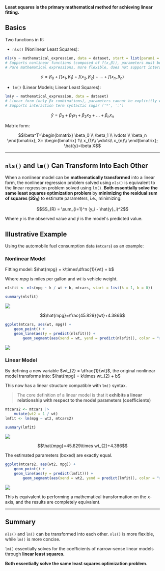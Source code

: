 **Least squares is the primary mathematical method for achieving linear fitting.**

## Basics

Two functions in R:

-   `nls()` (Nonlinear Least Squares):

```R
nls(y ~ mathematical_expression, data = dataset, start = list(param1 = initial_value1, param2 = initial_value2,...))
# Supports nonlinear functions (composed of f(x,β)), parameters must be explicitly defined! And provide initial values!
# Pure mathematical expressions, more flexible, does not support interaction term syntactic sugar
```

$$\hat{y}=\beta_{0}+f(x_{1},\beta_{1})+f(x_{2},\beta_{2})+\dots+f(x_{n},\beta_{n})$$

-   `lm()` (Linear Models; Linear Least Squares):

```R
lm(y ~ mathematical_expression, data = dataset)
# Linear form (only βx combinations), parameters cannot be explicitly written! Automatically generated by the model!
# Supports interaction term syntactic sugar ('*', ':')
```

$$\hat{y}=\beta_{0}+\beta_{1}x_{1}+\beta_{2}x_{2}+\dots+\beta_{n}x_{n}$$

Matrix form:

$$\beta^T=\begin{bmatrix}  \beta_0 \\
\beta_1 \\
\vdots \\
\beta_n  
\end{bmatrix}, X= \begin{bmatrix}
1\\
 x_{1}\\
\vdots\\
 x_{n}\\
\end{bmatrix}; \hat{y}=\beta X$$

* * *

## `nls()` and `lm()` Can Transform Into Each Other

When a nonlinear model can be **mathematically transformed** into a linear form, the nonlinear regression problem solved using `nls()` is equivalent to the linear regression problem solved using `lm()`. **Both essentially solve the same least squares optimization problem** by **minimizing the residual sum of squares ($SS_{R}$)** to estimate parameters, i.e., minimizing:

$$SS_{R} = \sum_{i=1}^n (y_i - \hat{y}_i)^2$$

Where $y$ is the observed value and $\hat{y}$ is the model's predicted value.

## Illustrative Example

Using the automobile fuel consumption data (`mtcars`) as an example:

### Nonlinear Model

Fitting model: $\hat{mpg} = k\times\dfrac{1}{wt} + b$

Where $mpg$ is miles per gallon and $wt$ is vehicle weight.

```R
nlsfit <- nls(mpg ~ k / wt + b, mtcars, start = list(k = 1, b = 0))

summary(nlsfit)
```



![](https://pic1.zhimg.com/v2-30400738a70be104fefaf655cc935802_1440w.jpg)

$$\hat{mpg}=\frac{45.829}{wt}+4.386$$

```R
ggplot(mtcars, aes(wt, mpg)) +
	geom_point() +
	geom_line(aes(y = predict(nlsfit))) +
        geom_segment(aes(xend = wt, yend = predict(nlsfit)), color = "red")
```

![](https://pic2.zhimg.com/v2-7c001bc58147551ad16e125befe9dae3_1440w.jpg)

### Linear Model

By defining a new variable $wt_{2} = \dfrac{1}{wt}$, the original nonlinear model transforms into: $\hat{mpg} = k\times wt_{2} + b$

This now has a linear structure compatible with `lm()` syntax.

> The core definition of a linear model is that it **exhibits a linear relationship with respect to the model parameters (coefficients)**

```R
mtcars2 <- mtcars |>
	mutate(wt2 = 1 / wt)
lmfit <- lm(mpg ~ wt2, mtcars2)

summary(lmfit)
```

![](https://pica.zhimg.com/v2-30887033a8ee445acc560cd831f61c30_1440w.jpg)

$$\hat{mpg}=45.829\times wt_{2}+4.386$$

The estimated parameters (boxed) are exactly equal.

```R
ggplot(mtcars2, aes(wt2, mpg)) +
	geom_point() +
	geom_line(aes(y = predict(lmfit))) +
        geom_segment(aes(xend = wt2, yend = predict(lmfit)), color = "red")
```

![](https://pic3.zhimg.com/v2-608fe87f1e5f6b355c919db9fdd92e64_1440w.jpg)



This is equivalent to performing a mathematical transformation on the x-axis, and the results are completely equivalent.

* * *

## Summary

`nls()` and `lm()` can be transformed into each other. `nls()` is more flexible, while `lm()` is more concise.

`lm()` essentially solves for the coefficients of narrow-sense linear models through **linear least squares**.

**Both essentially solve the same least squares optimization problem**.